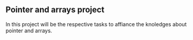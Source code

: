 ## Pointer and arrays project
In this project will be the respective
tasks to affiance the knoledges about
pointer and arrays.